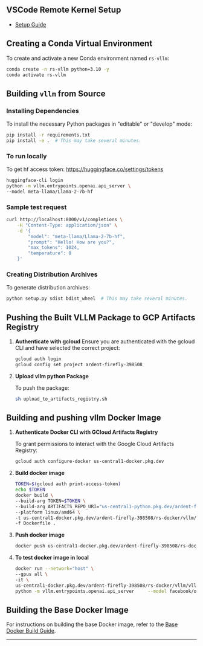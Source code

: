 ## VSCode Remote Kernel Setup

- [Setup Guide](https://github.com/RupeeSense/llm-experiments/blob/main/dev-utilities/gcp/vscode_remote_kernel_setup/readme.md)

## Creating a Conda Virtual Environment

To create and activate a new Conda environment named `rs-vllm`:

```bash
conda create -n rs-vllm python=3.10 -y
conda activate rs-vllm
```

## Building `vllm` from Source

### Installing Dependencies

To install the necessary Python packages in "editable" or "develop" mode:

```bash
pip install -r requirements.txt
pip install -e .  # This may take several minutes.
```

### To run locally

To get hf access token: https://huggingface.co/settings/tokens

```bash
huggingface-cli login
python -m vllm.entrypoints.openai.api_server \
--model meta-llama/Llama-2-7b-hf
```

### Sample test request

```bash
curl http://localhost:8000/v1/completions \
    -H "Content-Type: application/json" \
    -d '{
        "model": "meta-llama/Llama-2-7b-hf",
        "prompt": "Hello! How are you?",
        "max_tokens": 1024,
        "temperature": 0
    }'
```

### Creating Distribution Archives

To generate distribution archives:

```bash
python setup.py sdist bdist_wheel  # This may take several minutes.
```

## Pushing the Built VLLM Package to GCP Artifacts Registry

1. **Authenticate with gcloud**
    Ensure you are authenticated with the gcloud CLI and have selected the correct project:
    
    ```bash
    gcloud auth login
    gcloud config set project ardent-firefly-398508
    ```

2. **Upload vllm python Package**

   To push the package:

   ```bash
   sh upload_to_artifacts_registry.sh
   ```
## Building and pushing vllm Docker Image

1. **Authenticate Docker CLI with GCloud Artifacts Registry**

   To grant permissions to interact with the Google Cloud Artifacts Registry:

   ```bash
   gcloud auth configure-docker us-central1-docker.pkg.dev
   ```

2. **Build docker image**
    ```bash
    TOKEN=$(gcloud auth print-access-token)
    echo $TOKEN
    docker build \
    --build-arg TOKEN=$TOKEN \
    --build-arg ARTIFACTS_REPO_URI="us-central1-python.pkg.dev/ardent-firefly-398508/rs-pypi/simple/" \
    --platform linux/amd64 \
    -t us-central1-docker.pkg.dev/ardent-firefly-398508/rs-docker/vllm/vllm:cuda11.8.0-ubuntu22.04-python310v0.1 \
    -f Dockerfile .
    ```

3. **Push docker image**
    ```bash
    docker push us-central1-docker.pkg.dev/ardent-firefly-398508/rs-docker/vllm/vllm:cuda11.8.0-ubuntu22.04-python310v0.1
    ```

4. **To test docker image in local**
    ```bash
    docker run --network="host" \
    --gpus all \
    -it \
    us-central1-docker.pkg.dev/ardent-firefly-398508/rs-docker/vllm/vllm:cuda11.8.0-ubuntu22.04-python310v0.1 \
    python -m vllm.entrypoints.openai.api_server     --model facebook/opt-125m
    ```

## Building the Base Docker Image

For instructions on building the base Docker image, refer to the [Base Docker Build Guide](https://github.com/RupeeSense/vllm/blob/rs-dev/docker/readme.md).

---